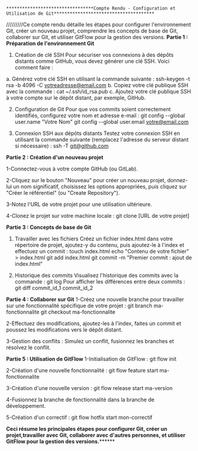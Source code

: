                                                 *********************************Compte Rendu - Configuration et Utilisation de Git**************************************
/////////Ce compte rendu détaille les étapes pour configurer l'environnement Git, créer un nouveau projet, comprendre les concepts de base de Git, collaborer sur Git, et utiliser GitFlow pour la gestion des versions.
****Partie 1 : Préparation de l'environnement Git****
1. Création de clé SSH
Pour sécuriser vos connexions à des dépôts distants comme GitHub, vous devez générer une clé SSH. Voici comment faire :

a. Générez votre clé SSH en utilisant la commande suivante :
   ssh-keygen -t rsa -b 4096 -C votreadresse@email.com
b. Copiez votre clé publique SSH avec la commande :
   cat ~/.ssh/id_rsa.pub
c. Ajoutez votre clé publique SSH à votre compte sur le dépôt distant, par exemple, GitHub.

2. Configuration de Git
Pour que vos commits soient correctement identifiés, configurez votre nom et adresse e-mail :
    git config --global user.name "Votre Nom"
    git config --global user.email votre@email.com

3. Connexion SSH aux dépôts distants
Testez votre connexion SSH en utilisant la commande suivante (remplacez l'adresse du serveur distant si nécessaire) :
    ssh -T git@github.com



****Partie 2 : Création d'un nouveau projet****
   
1-Connectez-vous à votre compte GitHub (ou GitLab).

2-Cliquez sur le bouton "Nouveau" pour créer un nouveau projet, donnez-lui un nom significatif, choisissez les options appropriées, puis cliquez sur "Créer le référentiel" (ou "Create Repository").

3-Notez l'URL de votre projet pour une utilisation ultérieure.

4-Clonez le projet sur votre machine locale :
   git clone [URL de votre projet]
   
****Partie 3 : Concepts de base de Git****
1. Travailler avec les fichiers
Créez un fichier index.html dans votre répertoire de projet, ajoutez-y du contenu, puis ajoutez-le à l'index et effectuez un commit :
   touch index.html
   echo "Contenu de votre fichier" > index.html
   git add index.html
   git commit -m "Premier commit : ajout de index.html"
   
3. Historique des commits
Visualisez l'historique des commits avec la commande :
   git log
Pour afficher les différences entre deux commits :
   git diff commit_id_1 commit_id_2

   
****Partie 4 : Collaborer sur Git****
1-Créez une nouvelle branche pour travailler sur une fonctionnalité spécifique de votre projet :
   git branch ma-fonctionnalite
   git checkout ma-fonctionnalite
   
2-Effectuez des modifications, ajoutez-les à l'index, faites un commit et poussez les modifications vers le dépôt distant.

3-Gestion des conflits : Simulez un conflit, fusionnez les branches et résolvez le conflit.



****Partie 5 : Utilisation de GitFlow****
1-Initialisation de GitFlow :
   git flow init
   
2-Création d'une nouvelle fonctionnalité :
  git flow feature start ma-fonctionnalite
  
3-Création d'une nouvelle version :
  git flow release start ma-version
  
4-Fusionnez la branche de fonctionnalité dans la branche de développement.

5-Création d'un correctif :
   git flow hotfix start mon-correctif

****************Ceci résume les principales étapes pour configurer Git, créer un projet,travailler avec Git, collaborer avec d'autres personnes, et utiliser GitFlow pour la gestion des versions.********************** 








